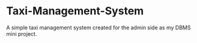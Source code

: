 # Taxi-Management-System
A simple taxi management system created for the admin side as my DBMS mini project.
